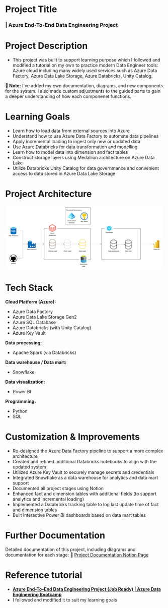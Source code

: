 # Project Title
### | **Azure End-To-End Data Engineering Project**

# Project Description
- This project was built to support learning purpose which I followed and modified a tutorial on my own to practice modern Data Engineer tools: Azure cloud including many widely used services such as Azure Data Factory, Azure Data Lake Storage, Azure Databricks, Unity Catalog. 

**📌 Note:** I've added my own documentation, diagrams, and new components for the system. I also made custom adjustments to the guided parts to gain a deeper understanding of how each componenet functions.

# Learning Goals
- Learn how to load data from external sources into Azure
- Understand how to use Azure Data Factory to automate data pipelines
- Apply incremental loading to ingest only new or updated data
- Use Azure Databricks for data transformation and modelling
- Learn how to model data into dimension and fact tables
- Construct storage layers using Medallion architecture on Azure Data Lake
- Utilize Databricks Unity Catalog for data governmance and convenient access to data stored in Azure Data Lake Storage

# Project Architecture
![System Architecture Diagram](img/Diagrams/system_architecture_diagram.png)


# Tech Stack
**Cloud Platform (Azure):**
- Azure Data Factory
- Azure Data Lake Storage Gen2
- Azure SQL Database
- Azure Databricks (with Unity Catalog)
- Azure Key Vault

**Data processing:**
- Apache Spark (via Databricks)

**Data warehouse / Data mart:**
- Snowflake
  
**Data visualization:**
- Power BI

**Programming:**
- Python
- SQL



# Customization & Improvements
- Re-designed the Azure Data Factory pipeline to support a more complex architecture
- Created and refined additional Databricks notebooks to align with the updated system
- Utilized Azure Key Vault to securely manage secrets and credentials
- Integrated Snowflake as a data warehouse for analytics and data mart support
- Documented all project stages using Notion
- Enhanced fact and dimension tables with additional fields (to support analytics and incremental loading)
- Implemented a Databricks tracking table to log last update time of  fact and dimension tables
- Built interactive Power BI dashboards based on data mart tables

# Further Documentation
Detailed documentation of this project, including diagrams and documentation for each stage: 
🔗 [Project Documentation Notion Page](https://www.notion.so/your-link-here)

# Reference tutorial
-  **[Azure End-To-End Data Engineering Project (Job Ready) | Azure Data Engineering Bootcamp](https://www.youtube.com/@AnshLambaJSR])**
-  I followed and modified it to suit my learning goals

